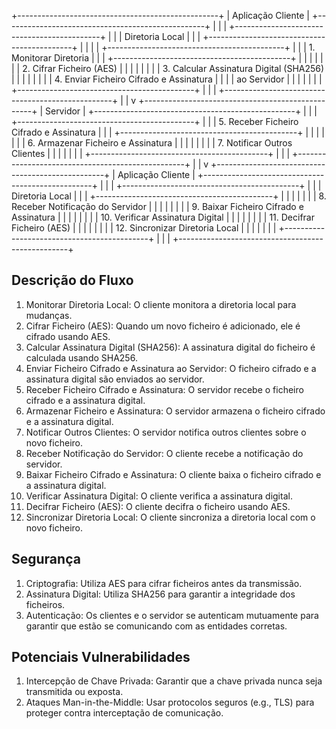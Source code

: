 +--------------------------------------------------+
|                   Aplicação Cliente              |
+--------------------------------------------------+
|                                                  |
|  +--------------------------------------------+  |
|  |              Diretoria Local               |  |
|  +--------------------------------------------+  |
|                                                  |
|  +--------------------------------------------+  |
|  |  1. Monitorar Diretoria                    |  |
|  +--------------------------------------------+  |
|  |                                            |  |
|  |  2. Cifrar Ficheiro (AES)                  |  |
|  |                                            |  |
|  |  3. Calcular Assinatura Digital (SHA256)   |  |
|  |                                            |  |
|  |  4. Enviar Ficheiro Cifrado e Assinatura   |  |
|  |     ao Servidor                            |  |
|  |                                            |  |
|  +--------------------------------------------+  |
|                                                  |
+--------------------------------------------------+
                       |
                       |
                       v
+--------------------------------------------------+
|                      Servidor                    |
+--------------------------------------------------+
|                                                  |
|  +--------------------------------------------+  |
|  |  5. Receber Ficheiro Cifrado e Assinatura  |  |
|  +--------------------------------------------+  |
|  |                                            |  |
|  |  6. Armazenar Ficheiro e Assinatura        |  |
|  |                                            |  |
|  |  7. Notificar Outros Clientes              |  |
|  |                                            |  |
|  +--------------------------------------------+  |
|                                                  |
+--------------------------------------------------+
                       |
                       |
                       v
+--------------------------------------------------+
|                   Aplicação Cliente              |
+--------------------------------------------------+
|                                                  |
|  +--------------------------------------------+  |
|  |              Diretoria Local               |  |
|  +--------------------------------------------+  |
|  |                                            |  |
|  |  8. Receber Notificação do Servidor        |  |
|  |                                            |  |
|  |  9. Baixar Ficheiro Cifrado e Assinatura   |  |
|  |                                            |  |
|  | 10. Verificar Assinatura Digital           |  |
|  |                                            |  |
|  | 11. Decifrar Ficheiro (AES)                |  |
|  |                                            |  |
|  | 12. Sincronizar Diretoria Local            |  |
|  |                                            |  |
|  +--------------------------------------------+  |
|                                                  |
+--------------------------------------------------+


## Descrição do Fluxo

1. Monitorar Diretoria Local: O cliente monitora a diretoria local para mudanças.
2. Cifrar Ficheiro (AES): Quando um novo ficheiro é adicionado, ele é cifrado usando AES.
3. Calcular Assinatura Digital (SHA256): A assinatura digital do ficheiro é calculada usando SHA256.
4. Enviar Ficheiro Cifrado e Assinatura ao Servidor: O ficheiro cifrado e a assinatura digital são enviados ao servidor.
5. Receber Ficheiro Cifrado e Assinatura: O servidor recebe o ficheiro cifrado e a assinatura digital.
6. Armazenar Ficheiro e Assinatura: O servidor armazena o ficheiro cifrado e a assinatura digital.
7. Notificar Outros Clientes: O servidor notifica outros clientes sobre o novo ficheiro.
8. Receber Notificação do Servidor: O cliente recebe a notificação do servidor.
9. Baixar Ficheiro Cifrado e Assinatura: O cliente baixa o ficheiro cifrado e a assinatura digital.
10. Verificar Assinatura Digital: O cliente verifica a assinatura digital.
11. Decifrar Ficheiro (AES): O cliente decifra o ficheiro usando AES.
12. Sincronizar Diretoria Local: O cliente sincroniza a diretoria local com o novo ficheiro.

## Segurança

1. Criptografia: Utiliza AES para cifrar ficheiros antes da transmissão.
2. Assinatura Digital: Utiliza SHA256 para garantir a integridade dos ficheiros.
3. Autenticação: Os clientes e o servidor se autenticam mutuamente para garantir que estão se comunicando com as entidades corretas.

## Potenciais Vulnerabilidades

1. Intercepção de Chave Privada: Garantir que a chave privada nunca seja transmitida ou exposta.
2. Ataques Man-in-the-Middle: Usar protocolos seguros (e.g., TLS) para proteger contra interceptação de comunicação.
